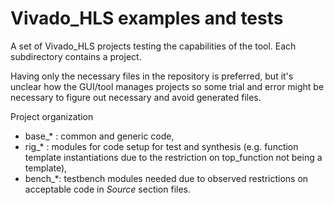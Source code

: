 # Vivado_HLS examples and tests

A set of Vivado_HLS projects testing the capabilities of the
tool. Each subdirectory contains a project.

Having only the necessary files in the repository is preferred,
but it's unclear how the GUI/tool manages projects so some
trial and error might be necessary to figure out necessary
and avoid generated files.

Project organization
 - base_* : common and generic code,
 - rig_*  : modules for code setup for test and synthesis
            (e.g. function template instantiations due to the restriction
            on top_function not being a template),
 - bench_*: testbench modules needed due to observed restrictions on
            acceptable code in _Source_ section files.
